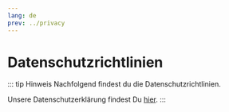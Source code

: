```yaml
---
lang: de
prev: ../privacy
---
```


# Datenschutzrichtlinien

::: tip Hinweis
Nachfolgend findest du die Datenschutzrichtlinien.

Unsere Datenschutzerklärung findest Du [hier](../privacy.md#datenschutzerklarung).
:::

